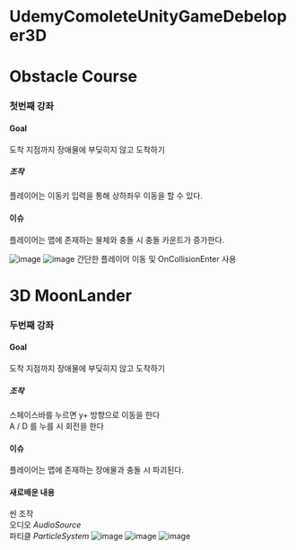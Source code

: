 # UdemyComoleteUnityGameDebeloper3D  
# Obstacle Course
### 첫번째 강좌
#### Goal   
도착 지점까지 장애물에 부딪히지 않고 도착하기 
##### 조작 
플레이어는 이동키 입력을 통해 상하좌우 이동을 할 수 있다.
#### 이슈
플레이어는 맵에 존재하는 물체와 충돌 시 충돌 카운트가 증가한다. 

![image](https://user-images.githubusercontent.com/56661597/232085887-e4c5f1bd-7b75-410f-bdf8-b62ee4fafce5.png)
![image](https://user-images.githubusercontent.com/56661597/232086194-3ca59b4d-20bf-44d5-9b76-c9fd3c3b80d1.png)
간단한 플레이어 이동 및 OnCollisionEnter 사용

# 3D MoonLander
### 두번째 강좌

#### Goal   
도착 지점까지 장애물에 부딪히지 않고 도착하기 
##### 조작 
스페이스바를 누르면 y+ 방향으로 이동을 한다  
A / D  를 누를 시 회전을 한다  
#### 이슈
플레이어는 맵에 존재하는 장애물과 충돌 시 파괴된다. 
#### 새로배운 내용 
씬 조작  
오디오  *AudioSource*  
파티클  *ParticleSystem*
![image](https://user-images.githubusercontent.com/56661597/232089583-3ca584bd-cfe9-48ae-af40-739ce6eda8cc.png)
![image](https://user-images.githubusercontent.com/56661597/232089707-6b0a84af-e07e-4ce9-b6f3-4599ab703514.png)
![image](https://user-images.githubusercontent.com/56661597/232321482-ac3fdd0d-9544-42cb-baf0-97a01e62984e.png)



      

